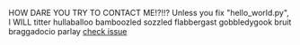 HOW DARE YOU TRY TO CONTACT ME!?!!? Unless you fix "hello_world.py", I WILL titter hullaballoo bamboozled sozzled flabbergast gobbledygook bruit braggadocio parlay [check issue](https://github.com/byte-is-null/contact-info/issues/2)
